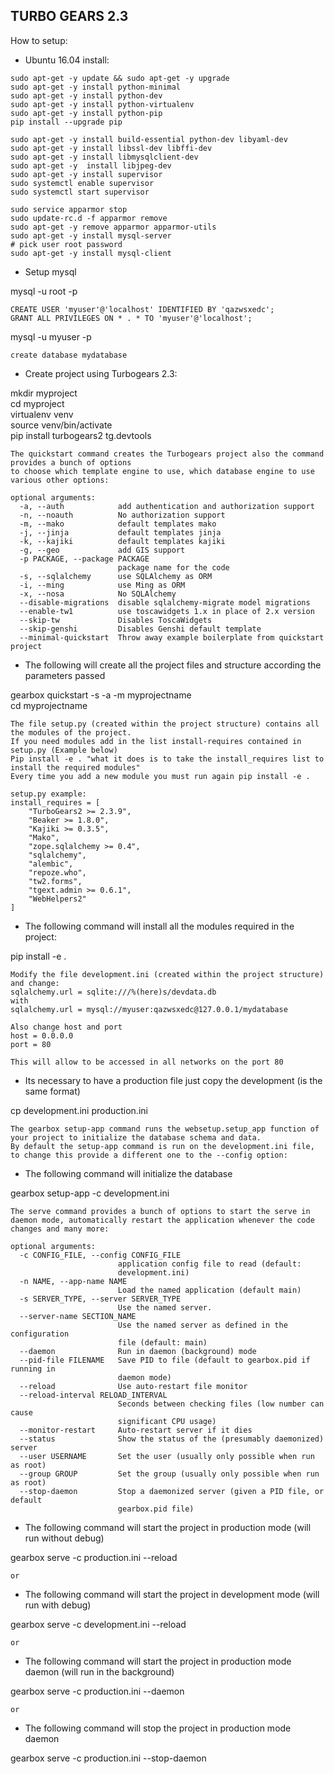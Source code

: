 ## TURBO GEARS 2.3 ##

How to setup:

* Ubuntu 16.04 install:

```objc
sudo apt-get -y update && sudo apt-get -y upgrade
sudo apt-get -y install python-minimal
sudo apt-get -y install python-dev
sudo apt-get -y install python-virtualenv
sudo apt-get -y install python-pip
pip install --upgrade pip

sudo apt-get -y install build-essential python-dev libyaml-dev
sudo apt-get -y install libssl-dev libffi-dev
sudo apt-get -y install libmysqlclient-dev
sudo apt-get -y  install libjpeg-dev
sudo apt-get -y install supervisor
sudo systemctl enable supervisor
sudo systemctl start supervisor

sudo service apparmor stop
sudo update-rc.d -f apparmor remove
sudo apt-get -y remove apparmor apparmor-utils
sudo apt-get -y install mysql-server
# pick user root password
sudo apt-get -y install mysql-client
```

* Setup mysql

mysql -u root -p
```objc
CREATE USER 'myuser'@'localhost' IDENTIFIED BY 'qazwsxedc';
GRANT ALL PRIVILEGES ON * . * TO 'myuser'@'localhost';
```
mysql -u myuser -p
```objc
create database mydatabase
```

* Create project using Turbogears 2.3:

mkdir myproject  
cd myproject  
virtualenv venv  
source venv/bin/activate  
pip install turbogears2 tg.devtools  

```objc
The quickstart command creates the Turbogears project also the command provides a bunch of options 
to choose which template engine to use, which database engine to use various other options:

optional arguments:
  -a, --auth            add authentication and authorization support
  -n, --noauth          No authorization support
  -m, --mako            default templates mako
  -j, --jinja           default templates jinja
  -k, --kajiki          default templates kajiki
  -g, --geo             add GIS support
  -p PACKAGE, --package PACKAGE
                        package name for the code
  -s, --sqlalchemy      use SQLAlchemy as ORM
  -i, --ming            use Ming as ORM
  -x, --nosa            No SQLAlchemy
  --disable-migrations  disable sqlalchemy-migrate model migrations
  --enable-tw1          use toscawidgets 1.x in place of 2.x version
  --skip-tw             Disables ToscaWidgets
  --skip-genshi         Disables Genshi default template
  --minimal-quickstart  Throw away example boilerplate from quickstart project
```

* The following will create all the project files and structure according the parameters passed  

gearbox quickstart -s -a -m myprojectname  
cd myprojectname


```objc
The file setup.py (created within the project structure) contains all the modules of the project. 
If you need modules add in the list install-requires contained in setup.py (Example below)
Pip install -e . "what it does is to take the install_requires list to install the required modules"
Every time you add a new module you must run again pip install -e .

setup.py example:
install_requires = [
    "TurboGears2 >= 2.3.9",
    "Beaker >= 1.8.0",
    "Kajiki >= 0.3.5",
    "Mako",
    "zope.sqlalchemy >= 0.4",
    "sqlalchemy",
    "alembic",
    "repoze.who",
    "tw2.forms",
    "tgext.admin >= 0.6.1",
    "WebHelpers2"
]
```

* The following command will install all the modules required in the project:  

pip install -e .

```objc
Modify the file development.ini (created within the project structure) and change:
sqlalchemy.url = sqlite:///%(here)s/devdata.db
with
sqlalchemy.url = mysql://myuser:qazwsxedc@127.0.0.1/mydatabase

Also change host and port
host = 0.0.0.0
port = 80

This will allow to be accessed in all networks on the port 80

```

* Its necessary to have a production file just copy the development (is the same format)  

cp development.ini production.ini

```objc
The gearbox setup-app command runs the websetup.setup_app function of your project to initialize the database schema and data.
By default the setup-app command is run on the development.ini file, to change this provide a different one to the --config option:
```

* The following command will initialize the database  

gearbox setup-app -c development.ini

```objc
The serve command provides a bunch of options to start the serve in daemon mode, automatically restart the application whenever the code changes and many more:

optional arguments:
  -c CONFIG_FILE, --config CONFIG_FILE
                        application config file to read (default:
                        development.ini)
  -n NAME, --app-name NAME
                        Load the named application (default main)
  -s SERVER_TYPE, --server SERVER_TYPE
                        Use the named server.
  --server-name SECTION_NAME
                        Use the named server as defined in the configuration
                        file (default: main)
  --daemon              Run in daemon (background) mode
  --pid-file FILENAME   Save PID to file (default to gearbox.pid if running in
                        daemon mode)
  --reload              Use auto-restart file monitor
  --reload-interval RELOAD_INTERVAL
                        Seconds between checking files (low number can cause
                        significant CPU usage)
  --monitor-restart     Auto-restart server if it dies
  --status              Show the status of the (presumably daemonized) server
  --user USERNAME       Set the user (usually only possible when run as root)
  --group GROUP         Set the group (usually only possible when run as root)
  --stop-daemon         Stop a daemonized server (given a PID file, or default
                        gearbox.pid file)
```
* The following command will start the project in production mode (will run without debug)  

gearbox serve -c production.ini --reload  

```objc
or  
```
* The following command will start the project in development mode (will run with debug)  

gearbox serve -c development.ini --reload    

```objc
or  
```    
* The following command will start the project in production mode daemon (will run in the background)      

gearbox serve -c production.ini --daemon

```objc
or  
```    
* The following command will stop the project in production mode daemon        

gearbox serve -c production.ini --stop-daemon

